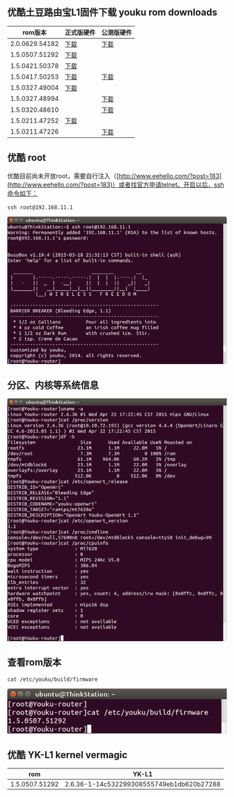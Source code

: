 ## 优酷土豆路由宝L1固件下载 youku rom downloads

rom版本 | 正式版硬件 | 公测版硬件
--------|--------|-------
2.0.0629.54182 | [下载](http://desktop.youku.com/openwrt/2.0.0629.54182/2/mtn/openwrt.bin) | [下载](http://desktop.youku.com/openwrt/2.0.0629.54182/1/mtn/openwrt.bin)
1.5.0507.51292 | [下载](http://desktop.youku.com/openwrt/1.5.0507.51292/2/mtn/openwrt.bin) |
1.5.0421.50378 | [下载](http://desktop.youku.com/openwrt/1.5.0421.50378/2/mtn/openwrt.bin) |
1.5.0417.50253 | [下载](http://desktop.youku.com/openwrt/1.5.0417.50253/2/mtn/openwrt.bin) | [下载](http://desktop.youku.com/openwrt/1.5.0417.50253/1/mtn/openwrt.bin)
1.5.0327.49004 | [下载](http://desktop.youku.com/openwrt/1.5.0327.49004/2/mtn/openwrt.bin) |
1.5.0327.48994 | | [下载](http://desktop.youku.com/openwrt/1.5.0327.48994/1/mtn/openwrt.bin)
1.5.0320.48610 | | [下载](http://desktop.youku.com/openwrt/1.5.0320.48610/1/mtn/openwrt.bin)
1.5.0211.47252 | [下载](http://desktop.youku.com/openwrt/1.5.0211.47252/2/mtn/openwrt.bin) |
1.5.0211.47226 | | [下载](http://desktop.youku.com/openwrt/1.5.0211.47226/1/mtn/openwrt.bin)

## 优酷 root

优酷目前尚未开放root，需要自行注入（[http://www.eehello.com/?post=183](http://www.eehello.com/?post=183)）或者找官方申请telnet。开启以后，ssh命令如下：

```
ssh root@192.168.11.1
```
![youku YK-L1 ssh](images/ssh-youku-banner.png)

## 分区、内核等系统信息

![youku openwrt version](images/youku-openwrt-version.png)

## 查看rom版本

```
cat /etc/youku/build/firmware
```
![youku firmware version](images/youku-firmware-version.png)

## 优酷 YK-L1 kernel vermagic
rom            | YK-L1
---------------|------------------------------------------
1.5.0507.51292 | 2.6.36-1-14c532299308555749eb1db620b27288

<!-- 多说评论框 start -->
<div class="ds-thread" data-thread-key="docs-youku" data-title="优酷土豆路由宝" data-url="http://openwrt.io/docs/youku/"></div>
<!-- 多说评论框 end -->
